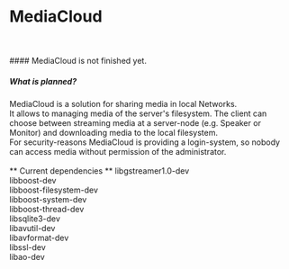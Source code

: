 # MediaCloud
<br />
<br />
#### MediaCloud is not finished yet.
<br />

##### What is planned?

MediaCloud is a solution for sharing media in local Networks.<br />
It allows to managing media of the server's filesystem. The client can choose between streaming media at a server-node (e.g. Speaker or Monitor) and downloading media to the local filesystem. <br />
For security-reasons MediaCloud is providing a login-system, so nobody can access media without permission of the administrator.
<br />
<br />
** Current dependencies **
libgstreamer1.0-dev <br />
libboost-dev <br />
libboost-filesystem-dev <br />
libboost-system-dev <br />
libboost-thread-dev <br />
libsqlite3-dev <br />
libavutil-dev <br />
libavformat-dev <br />
libssl-dev <br />
libao-dev <br />